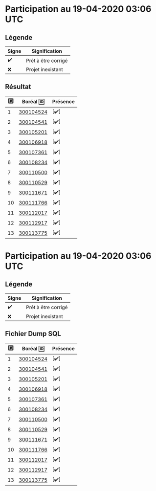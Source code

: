 # Participation au 19-04-2020 03:06 UTC
 
## Légende
 
| Signe              | Signification                 |
|--------------------|-------------------------------|
| :heavy_check_mark: | Prêt à être corrigé           |
| :x:                | Projet inexistant             |
 
## Résultat
 
|:hash:| Boréal :id:                | Présence         |
|------|----------------------------|------------------|
| 1 | [300104524](../300104524/b300104524.py) | [:heavy_check_mark:] |
| 2 | [300104541](../300104541/b300104541.py) | [:heavy_check_mark:] |
| 3 | [300105201](../300105201/b300105201.py) | [:heavy_check_mark:] |
| 4 | [300106918](../300106918/b300106918.py) | [:heavy_check_mark:] |
| 5 | [300107361](../300107361/b300107361.py) | [:heavy_check_mark:] |
| 6 | [300108234](../300108234/b300108234.py) | [:heavy_check_mark:] |
| 7 | [300110500](../300110500/b300110500.py) | [:heavy_check_mark:] |
| 8 | [300110529](../300110529/b300110529.py) | [:heavy_check_mark:] |
| 9 | [300111671](../300111671/b300111671.py) | [:heavy_check_mark:] |
| 10 | [300111766](../300111766/b300111766.py) | [:heavy_check_mark:] |
| 11 | [300112017](../300112017/b300112017.py) | [:heavy_check_mark:] |
| 12 | [300112917](../300112917/b300112917.py) | [:heavy_check_mark:] |
| 13 | [300113775](../300113775/b300113775.py) | [:heavy_check_mark:] |
 
# Participation au 19-04-2020 03:06 UTC
 
## Légende
 
| Signe              | Signification                 |
|--------------------|-------------------------------|
| :heavy_check_mark: | Prêt à être corrigé           |
| :x:                | Projet inexistant             |
 
## Fichier Dump SQL
 
|:hash:| Boréal :id:                | Présence         |
|------|----------------------------|------------------|
| 1 | [300104524](../300104524/b300104524.sql) | [:heavy_check_mark:] |
| 2 | [300104541](../300104541/b300104541.sql) | [:heavy_check_mark:] |
| 3 | [300105201](../300105201/b300105201.sql) | [:heavy_check_mark:] |
| 4 | [300106918](../300106918/b300106918.sql) | [:heavy_check_mark:] |
| 5 | [300107361](../300107361/b300107361.sql) | [:heavy_check_mark:] |
| 6 | [300108234](../300108234/b300108234.sql) | [:heavy_check_mark:] |
| 7 | [300110500](../300110500/b300110500.sql) | [:heavy_check_mark:] |
| 8 | [300110529](../300110529/b300110529.sql) | [:heavy_check_mark:] |
| 9 | [300111671](../300111671/b300111671.sql) | [:heavy_check_mark:] |
| 10 | [300111766](../300111766/b300111766.sql) | [:heavy_check_mark:] |
| 11 | [300112017](../300112017/b300112017.sql) | [:heavy_check_mark:] |
| 12 | [300112917](../300112917/b300112917.sql) | [:heavy_check_mark:] |
| 13 | [300113775](../300113775/b300113775.sql) | [:heavy_check_mark:] |
